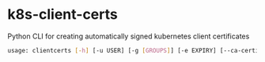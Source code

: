 # k8s-client-certs
Python CLI for creating automatically signed kubernetes client certificates

```bash
usage: clientcerts [-h] [-u USER] [-g [GROUPS]] [-e EXPIRY] [--ca-certificate CA_CERTIFICATE] [-f OUTPUT_FILE] apiserver
```
